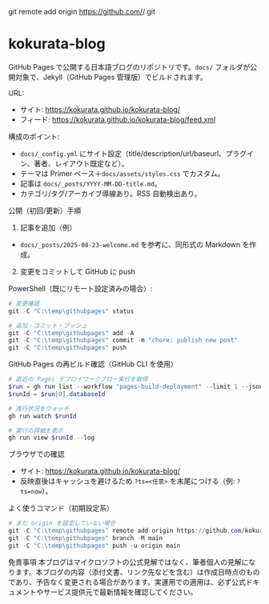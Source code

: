 git remote add origin https://github.com/<OWNER>/<REPO>.git
# kokurata-blog

GitHub Pages で公開する日本語ブログのリポジトリです。`docs/` フォルダが公開対象で、Jekyll（GitHub Pages 管理版）でビルドされます。

URL:
- サイト: https://kokurata.github.io/kokurata-blog/
- フィード: https://kokurata.github.io/kokurata-blog/feed.xml

構成のポイント:
- `docs/_config.yml` にサイト設定（title/description/url/baseurl、プラグイン、著者、レイアウト既定など）。
- テーマは Primer ベース＋`docs/assets/styles.css` でカスタム。
- 記事は `docs/_posts/YYYY-MM-DD-title.md`。
- カテゴリ/タグ/アーカイブ導線あり。RSS 自動検出あり。

公開（初回/更新）手順
1) 記事を追加（例）
  - `docs/_posts/2025-08-23-welcome.md` を参考に、同形式の Markdown を作成。
2) 変更をコミットして GitHub に push

PowerShell（既にリモート設定済みの場合）:
```powershell
# 変更確認
git -C "C:\temp\githubpages" status

# 追加・コミット・プッシュ
git -C "C:\temp\githubpages" add -A
git -C "C:\temp\githubpages" commit -m "chore: publish new post"
git -C "C:\temp\githubpages" push
```

GitHub Pages の再ビルド確認（GitHub CLI を使用）
```powershell
# 直近の Pages デプロイワークフロー実行を取得
$run = gh run list --workflow "pages-build-deployment" --limit 1 --json databaseId,status,conclusion | ConvertFrom-Json
$runId = $run[0].databaseId

# 進行状況をウォッチ
gh run watch $runId

# 実行の詳細を表示
gh run view $runId --log
```

ブラウザでの確認
- サイト: https://kokurata.github.io/kokurata-blog/
- 反映直後はキャッシュを避けるため `?ts=<任意>` を末尾につける（例: `?ts=now`）。

よく使うコマンド（初期設定系）
```powershell
# まだ origin を設定していない場合
git -C "C:\temp\githubpages" remote add origin https://github.com/kokurata/kokurata-blog.git
git -C "C:\temp\githubpages" branch -M main
git -C "C:\temp\githubpages" push -u origin main
```

免責事項
本ブログはマイクロソフトの公式見解ではなく、筆者個人の見解になります。本ブログの内容（添付文書、リンク先などを含む）は作成日時点のものであり、予告なく変更される場合があります。実運用での適用は、必ず公式ドキュメントやサービス提供元で最新情報を確認してください。
